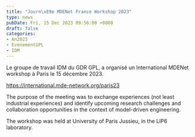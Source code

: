 ```yaml
---
title: "Journ\xE9e MDENet France Workshop 2023"
type: news
pubDate: Fri, 15 Dec 2023 09:56:00 +0000
draft: false
categories:
- An2023
- EvenementGPL
- IDM
---
```


Le groupe de travail IDM du GDR GPL, a organisé un International MDENet workshop à Paris le 15 décembre 2023.

<https://international.mde-network.org/paris23>

The purpose of the meeting was to exchange experiences (not least industrial experiences) and identify upcoming research challenges and collaboration opportunities in the context of model-driven engineering.

The workshop was held at University of Paris Jussieu, in the LIP6 laboratory.
